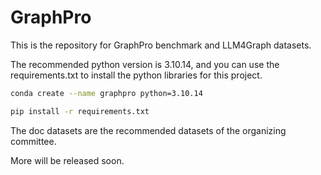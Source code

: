 # GraphPro
This is the repository for GraphPro benchmark and LLM4Graph datasets.



The recommended python version is 3.10.14, and you can use the requirements.txt to install the python libraries for this project.



```bash
conda create --name graphpro python=3.10.14

pip install -r requirements.txt
```



The doc datasets are the recommended datasets of the organizing committee.



More will be released soon.
